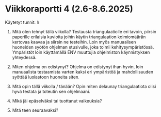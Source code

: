 # Viikkoraportti 4 (2.6-8.6.2025)

Käytetyt tunnit: h

1. Mitä olen tehnyt tällä viikolla?
Testausta triangulaatiolle eri tavoin, piirsin paperille erilaisia kuvioita joihin käytin triangulaation kolmiomäärän kertovaa kaavaa ja siirsin ne testeihin. Loin myös manuaalisen huoneiden syötön ohjelman etusivulle, joka toimii kehitysympäristössä. Ympäristöt loin käyttämällä ENV muuttujia ohjelmiston käynnistyksen yhteydessä. 

2. Miten ohjelma on edistynyt?
Ohjelma on edistynyt ihan hyvin, loin manuaalista testaamista varten kaksi eri ympäristöä ja mahdollisuuden syöttää luolastoon huoneita siten. 

3. Mitä opin tällä viikolla / tänään?
Opin miten delaunay triangulaatiota olisi hyvä testata ja toteutin sen ohjelmaani.

4. Mikä jäi epäselväksi tai tuottanut vaikeuksia?


5. Mitä teen seuraavaksi?

